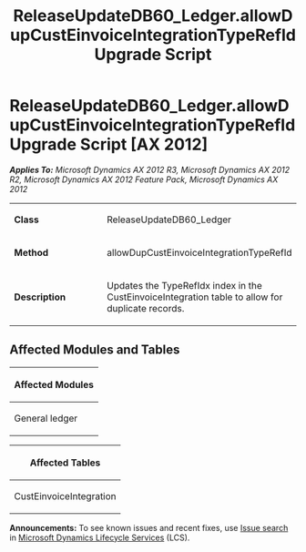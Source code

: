 ﻿---
title: ReleaseUpdateDB60_Ledger.allowDupCustEinvoiceIntegrationTypeRefId Upgrade Script
TOCTitle: ReleaseUpdateDB60_Ledger.allowDupCustEinvoiceIntegrationTypeRefId Upgrade Script
ms:assetid: 32724a88-d201-c946-a7f3-cc622a717f6c
ms:mtpsurl: https://msdn.microsoft.com/en-us/library/JJ685072(v=AX.60)
ms:contentKeyID: 49707525
ms.date: 05/18/2015
mtps_version: v=AX.60
---

# ReleaseUpdateDB60\_Ledger.allowDupCustEinvoiceIntegrationTypeRefId Upgrade Script [AX 2012]


_**Applies To:** Microsoft Dynamics AX 2012 R3, Microsoft Dynamics AX 2012 R2, Microsoft Dynamics AX 2012 Feature Pack, Microsoft Dynamics AX 2012_

<table>
<colgroup>
<col style="width: 50%" />
<col style="width: 50%" />
</colgroup>
<tbody>
<tr class="odd">
<td><p><strong>Class</strong></p></td>
<td><p>ReleaseUpdateDB60_Ledger</p></td>
</tr>
<tr class="even">
<td><p><strong>Method</strong></p></td>
<td><p>allowDupCustEinvoiceIntegrationTypeRefId</p></td>
</tr>
<tr class="odd">
<td><p><strong>Description</strong></p></td>
<td><p>Updates the TypeRefIdx index in the CustEinvoiceIntegration table to allow for duplicate records.</p></td>
</tr>
</tbody>
</table>


## Affected Modules and Tables

<table>
<colgroup>
<col style="width: 100%" />
</colgroup>
<thead>
<tr class="header">
<th><p>Affected Modules</p></th>
</tr>
</thead>
<tbody>
<tr class="odd">
<td><p>General ledger</p></td>
</tr>
</tbody>
</table>


<table>
<colgroup>
<col style="width: 100%" />
</colgroup>
<thead>
<tr class="header">
<th><p>Affected Tables</p></th>
</tr>
</thead>
<tbody>
<tr class="odd">
<td><p>CustEinvoiceIntegration</p></td>
</tr>
</tbody>
</table>

  
**Announcements:** To see known issues and recent fixes, use [Issue search](http://go.microsoft.com/fwlink/?linkid=389258) in [Microsoft Dynamics Lifecycle Services](http://go.microsoft.com/fwlink/?linkid=306505) (LCS).

